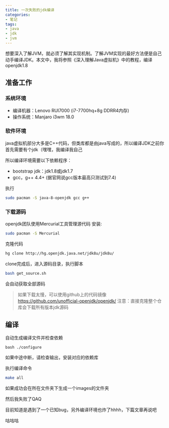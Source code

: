 ```yaml
---
title: 一次失败的jdk编译
categories:
- 笔记
tags:
- java
- jdk
- jvm
---
```


想要深入了解JVM，就必须了解其实现机制。了解JVM实现的最好方法便是自己动手编译JDK。本文中，我将参照《深入理解Java虚拟机》中的教程，编译openjdk1.8 

## 准备工作

### 系统环境
- 编译机器：Lenovo RUI7000 (i7-7700hq+8g DDRR4内存)
- 操作系统：Manjaro i3wm 18.0


### 软件环境

java虚拟机部分大多是C++代码，但类库都是由java写成的，所以编译JDK之前你首先需要有个jdk（嘿嘿，我编译我自己

所以编译环境需要以下依赖程序：
- bootstrap jdk：jdk1.8或jdk1.7
- gcc，g++ 4.4+ (据官网说gcc版本最高只测试到7.4)

执行
```bash
sudo pacman -S java-8-openjdk gcc g++
```


### 下载源码
openjdk团队使用Mercurial工具管理源代码
安装:
```bash
sudo pacman -S Mercurial  
```
克隆代码
```bash
hg clone http://hg.openjdk.java.net/jdk8u/jdk8u/
```
clone完成后，进入源码目录，执行脚本
```bash
bash get_source.sh
```
会自动获取全部源码

>如果下载太慢，可以使用github上的代码镜像
>https://github.com/unofficial-openjdk/openjdk/
>注意：直接克隆整个仓库会下载所有版本jdk源码

## 编译
自动生成编译文件并检查依赖
```
bash ./configure
```
如果中途中断，请检查输出，安装对应的依赖库

执行编译命令
```bash
make all
```
如果成功会在所在文件夹下生成一个images的文件夹

然后我失败了QAQ

目前知道是遇到了一个已知bug，另外编译环境也炸了hhhh，下篇文章再说吧

咕咕咕
